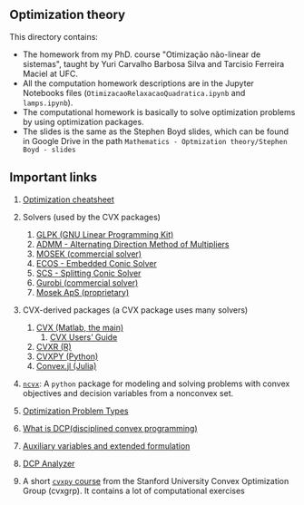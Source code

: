 ## Optimization theory

This directory contains:
- The homework from my PhD. course "Otimização não-linear de sistemas", taught by Yuri Carvalho Barbosa Silva and Tarcisio Ferreira Maciel at UFC.
- All the computation homework descriptions are in the Jupyter Notebooks files (`OtimizacaoRelaxacaoQuadratica.ipynb` and `lamps.ipynb`).
- The computational homework is basically to solve optimization problems by using optimization packages.
- The slides is the same as the Stephen Boyd slides, which can be found in Google Drive in the path `Mathematics - Optmization theory/Stephen Boyd - slides`

## Important links

1. [Optimization cheatsheet][17]

1. Solvers (used by the CVX packages)
    1. [GLPK (GNU Linear Programming Kit)][1]
    1. [ADMM - Alternating Direction Method of Multipliers][2]
    1. [MOSEK (commercial solver)][3]
    1. [ECOS - Embedded Conic Solver][4]
    1. [SCS - Splitting Conic Solver][5]
    1. [Gurobi (commercial solver)][6]
    1. [Mosek ApS (proprietary)][7]

1. CVX-derived packages (a CVX package uses many solvers)
    1. [CVX (Matlab, the main)][8]
        1. [CVX Users’ Guide][12]
    1. [CVXR (R)][9]
    1. [CVXPY (Python)][10]
    1. [Convex.jl (Julia)][11]
  
1. [`ncvx`][18]: A `python` package for modeling and solving problems with convex objectives and decision variables from a nonconvex set.

1. [Optimization Problem Types][16]

1. [What is DCP(disciplined convex programming)][13]

1. [Auxiliary variables and extended formulation][14]

1. [DCP Analyzer][15]

1. A short [`cvxpy` course][19] from the Stanford University Convex Optimization Group (cvxgrp). It contains a lot of computational exercises

[1]: https://www.gnu.org/software/glpk/
[2]: https://stanford.edu/~boyd/admm.html
[3]: https://en.wikipedia.org/wiki/MOSEK
[4]: https://github.com/embotech/ecos
[5]: https://www.cvxgrp.org/scs/
[6]: https://www.gurobi.com/
[7]: https://www.mosek.com/
[8]: http://cvxr.com/
[9]: https://cran.r-project.org/web/packages/CVXR/vignettes/cvxr_intro.html#:~:text=CVXR%20is%20an%20R%20package,form%20required%20by%20most%20solvers.
[10]: https://www.cvxpy.org/
[11]: https://jump.dev/Convex.jl/stable/
[12]: http://cvxr.com/cvx/doc/index.html
[13]: http://cvxr.com/cvx/doc/intro.html#what-is-disciplined-convex-programming
[14]: https://jump.dev/Convex.jl/stable/#Extended-formulations-and-the-DCP-ruleset
[15]: https://dcp.stanford.edu/analyzer
[16]: https://neos-guide.org/guide/types/
[17]: https://tapyu.github.io/notes/posts/opt_cheatsheet/index.html
[18]: https://github.com/cvxgrp/ncvx
[19]: https://github.com/cvxgrp/cvx_short_course/
